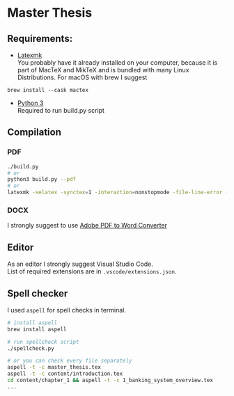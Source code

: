 # Master Thesis

## Requirements:
- [Latexmk](https://mg.readthedocs.io/latexmk.html)  
You probably have it already installed on your computer, because it is part of MacTeX and MikTeX and is bundled with many Linux Distributions.
For macOS with brew I suggest 
```
brew install --cask mactex
```
- [Python 3](https://www.python.org/downloads/)  
Required to run build.py script

## Compilation

### PDF
```zsh
./build.py
# or
python3 build.py --pdf
# or
latexmk -xelatex -synctex=1 -interaction=nonstopmode -file-line-error -outdir=output/pdf "master thesis.tex"
```

### DOCX
I strongly suggest to use [Adobe PDF to Word Converter](https://www.adobe.com/acrobat/online/pdf-to-word.html)


## Editor
As an editor I strongly suggest Visual Studio Code.  
List of required extensions are in `.vscode/extensions.json`.


## Spell checker
I used `aspell` for spell checks in terminal.
```zsh
# install aspell
brew install aspell 

# run spellcheck script
./spellcheck.py

# or you can check every file separately
aspell -t -c master_thesis.tex 
aspell -t -c content/introduction.tex 
cd content/chapter_1 && aspell -t -c 1_banking_system_overview.tex
... 
```